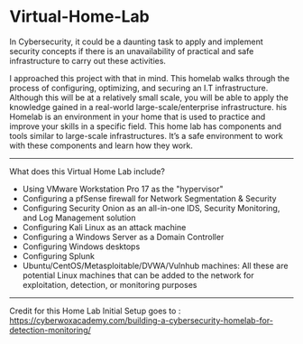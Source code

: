 # Virtual-Home-Lab

In Cybersecurity, it could be a daunting task to apply and implement security concepts if there is an unavailability of practical and safe infrastructure to carry out these activities.

I approached this project with that in mind. This homelab walks through the process of configuring, optimizing, and securing an I.T infrastructure. Although this will be at a relatively small scale, you will be able to apply the knowledge gained in a real-world large-scale/enterprise infrastructure. his Homelab is an environment in your home that is used to practice and improve your skills in a specific field. This home lab has components and tools similar to large-scale infrastructures. It’s a safe environment to work with these components and learn how they work.

---

What does this Virtual Home Lab include?
- Using VMware Workstation Pro 17 as the "hypervisor"
- Configuring a pfSense firewall for Network Segmentation & Security
- Configuring Security Onion as an all-in-one IDS, Security Monitoring, and Log Management solution
- Configuring Kali Linux as an attack machine
- Configuring a Windows Server as a Domain Controller
- Configuring Windows desktops
- Configuring Splunk
- Ubuntu/CentOS/Metasploitable/DVWA/Vulnhub machines: All these are potential Linux machines that can be added to the network for exploitation, detection, or monitoring purposes

---

Credit for this Home Lab Initial Setup goes to : https://cyberwoxacademy.com/building-a-cybersecurity-homelab-for-detection-monitoring/
